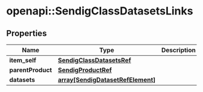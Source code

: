 # openapi::SendigClassDatasetsLinks


## Properties
Name | Type | Description | Notes
------------ | ------------- | ------------- | -------------
**item_self** | [**SendigClassDatasetsRef**](SendigClassDatasetsRef.md) |  | [optional] 
**parentProduct** | [**SendigProductRef**](SendigProductRef.md) |  | [optional] 
**datasets** | [**array[SendigDatasetRefElement]**](SendigDatasetRefElement.md) |  | [optional] 


